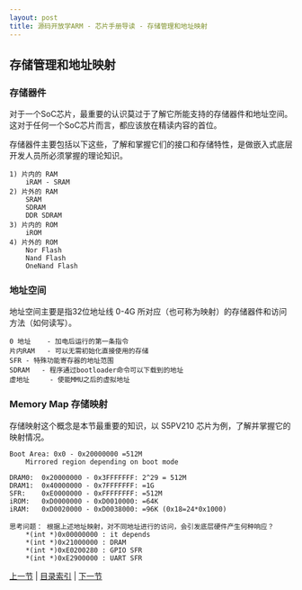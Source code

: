 ```yaml
---
layout: post
title: 源码开放学ARM - 芯片手册导读 - 存储管理和地址映射
---
```


## 存储管理和地址映射

### 存储器件
对于一个SoC芯片，最重要的认识莫过于了解它所能支持的存储器件和地址空间。这对于任何一个SoC芯片而言，都应该放在精读内容的首位。

存储器件主要包括以下这些，了解和掌握它们的接口和存储特性，是做嵌入式底层开发人员所必须掌握的理论知识。

	1) 片内的 RAM 
		iRAM - SRAM
	2) 片外的 RAM
		SRAM
		SDRAM
		DDR SDRAM
	3) 片内的 ROM
		iROM
	4) 片外的 ROM
		Nor Flash
		Nand Flash
		OneNand Flash

### 地址空间
地址空间主要是指32位地址线 0-4G 所对应（也可称为映射）的存储器件和访问方法（如何读写）。
	
	0 地址 	- 加电后运行的第一条指令
	片内RAM	- 可以无需初始化直接使用的存储	
	SFR	- 特殊功能寄存器的地址范围
	SDRAM 	- 程序通过bootloader命令可以下载到的地址
	虚地址 	- 使能MMU之后的虚拟地址
	
### Memory Map 存储映射
存储映射这个概念是本节最重要的知识，以 S5PV210 芯片为例，了解并掌握它的映射情况。

	Boot Area: 0x0 - 0x20000000 =512M
		Mirrored region depending on boot mode
	
	DRAM0:	0x20000000 - 0x3FFFFFFF: 2^29 = 512M
	DRAM1:	0x40000000 - 0x7FFFFFFF: =1G
	SFR:  	0xE0000000 - 0xFFFFFFFF: =512M
	iROM: 	0xD0000000 - 0xD0010000: =64K
	iRAM: 	0xD0020000 - 0xD0038000: =96K (0x18=24*0x1000) 
	
	思考问题： 根据上述地址映射，对不同地址进行的访问，会引发底层硬件产生何种响应？
		*(int *)0x00000000 : it depends
		*(int *)0x21000000 : DRAM
		*(int *)0xE0200280 : GPIO SFR
		*(int *)0xE2900000 : UART SFR




[上一节](chp2-1.html)  |  [目录索引](../index.html)  |  [下一节](chp2-3.html)
